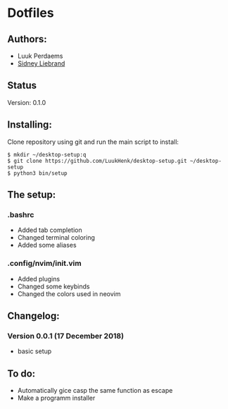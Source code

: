 # Dotfiles

## Authors:
- Luuk Perdaems
- [Sidney Liebrand](https://github.com/SidOfc)

## Status
Version: 0.1.0

## Installing:
Clone repository using git and run the main script to install:
```
$ mkdir ~/desktop-setup:q
$ git clone https://github.com/LuukHenk/desktop-setup.git ~/desktop-setup
$ python3 bin/setup
```



## The setup:
### .bashrc
- Added tab completion
- Changed terminal coloring
- Added some aliases

### .config/nvim/init.vim
- Added plugins
- Changed some keybinds
- Changed the colors used in neovim



## Changelog:
### Version 0.0.1 (17 December 2018)
- basic setup



## To do:
- Automatically gice casp the same function as escape
- Make a programm installer

